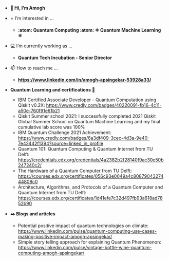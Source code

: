 -  <b>:pray: Hi, I’m Amogh </b>

- :star: I’m interested in ...

  -  <b>  <tab> :atom: Quantum Computing :atom:  ⚛️ Quantum Machine Learning ⚛️ </b>
 
- :computer: I’m currently working as ...

  - <b> Quantum Tech Incubation - Senior Director </b>

- 📫 How to reach me ...

  - <b> https://www.linkedin.com/in/amogh-apsingekar-53928a33/ </b>

- <b> Quantum Learning and certifications 🏁 </b>

   -  IBM Certified Associate Developer - Quantum Computation using Qiskit v0.2X: https://www.credly.com/badges/40220091-fb16-4c11-a50e-760f91e61b21	
   -  Qiskit Summer school 2021: I successfully completed 2021 Qiskit Global Summer School on Quantum Machine Learning and my final cumulative lab score was 100%	
   -  IBM Quantum Challenge 2021 Achievement: https://www.credly.com/badges/6a3df409-3cec-4d3a-9e40-7e42442f1394?source=linked_in_profile	
   -	Quantum 101: Quantum Computing & Quantum Internet from TU Delft: https://credentials.edx.org/credentials/4a2382b2f28140f9ac30e50b247240c2/
   -	The Hardware of a Quantum Computer from TU Delft: https://courses.edx.org/certificates/056c93e0049a4c8087904327444808c0
   -	Architecture, Algorithms, and Protocols of a Quantum Computer and Quantum Internet from TU Delft: https://courses.edx.org/certificates/1d41efe7c32d497fb93a618ad7852b90

- <b> :black_nib: Blogs and articles </b>

   -	Potential positive impact of quantum technologies on climate: https://www.linkedin.com/pulse/quantum-computing-use-cases-making-positive-impact-amogh-apsingekar/
   -	Simple story telling approach for explaining Quantum Phenomenon: https://www.linkedin.com/pulse/vintage-bottle-wine-quantum-computing-amogh-apsingekar/


